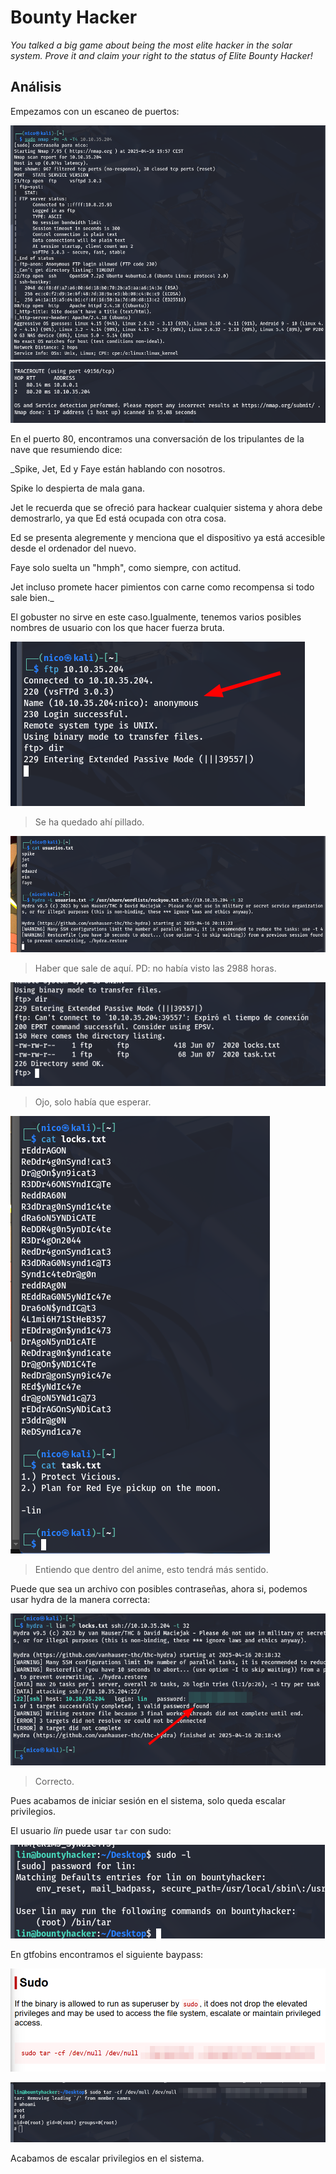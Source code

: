# Bounty Hacker

_You talked a big game about being the most elite hacker in the solar system. Prove it and claim your right to the status of Elite Bounty Hacker!_

## Análisis

Empezamos con un escaneo de puertos:

![alt text](img/image.png)
![alt text](img/image-1.png)

En el puerto 80, encontramos una conversación de los tripulantes de la nave que resumiendo dice:

_Spike, Jet, Ed y Faye están hablando con nosotros.

Spike lo despierta de mala gana.

Jet le recuerda que se ofreció para hackear cualquier sistema y ahora debe demostrarlo, ya que Ed está ocupada con otra cosa.

Ed se presenta alegremente y menciona que el dispositivo ya está accesible desde el ordenador del nuevo.

Faye solo suelta un "hmph", como siempre, con actitud.

Jet incluso promete hacer pimientos con carne como recompensa si todo sale bien._

El gobuster no sirve en este caso.Igualmente, tenemos varios posibles nombres de usuario con los que hacer fuerza bruta.

![alt text](img/image-2.png)
> Se ha quedado ahí pillado.

![alt text](img/image-3.png)
> Haber que sale de aquí. PD: no había visto las 2988 horas.

![alt text](img/image-4.png)
> Ojo, solo había que esperar.

![alt text](img/image-5.png)
> Entiendo que dentro del anime, esto tendrá más sentido.

Puede que sea un archivo con posibles contraseñas, ahora si, podemos usar hydra de la manera correcta:

![alt text](img/image-6.png)
> Correcto.

Pues acabamos de iniciar sesión en el sistema, solo queda escalar privilegios.

El usuario _lin_ puede usar `tar` con sudo:

![alt text](img/image-7.png)

En gtfobins encontramos el siguiente baypass:

![alt text](img/image-8.png)

![alt text](img/image-9.png)

Acabamos de escalar privilegios en el sistema.